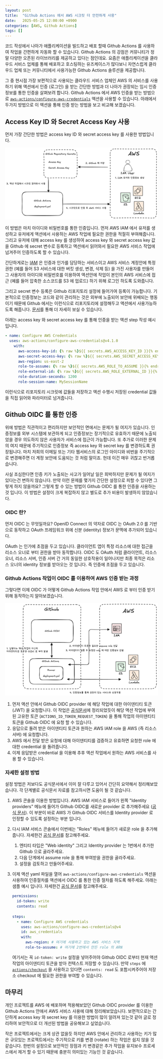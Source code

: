 ```yaml
---
layout: post
title:  "Github Actions 에서 AWS 시크릿 더 안전하게 사용"
date:   2025-05-25 12:00:00 +0900
categories: [AWS, Github Actions]
tags: []
---
```


코드 작성에서 나아가 애플리케이션을 빌드하고 배포 할때 Github Actions 를 사용하여 작업을 간편하게 자동화 할 수 있습니다.
Github Actions 의 강점은 커뮤니티가 정말 다양한 오픈된 라이브러리를 제공하고 있다는 점인데요. 요즘은 애플리케이션을 
클라우드 서비스 업체를 통해 배포하고 호스팅하는 유즈케이스가 많다보니 자연스럽게 클라우드 업체 또는 커뮤니티에서
사용가능한 Github Actions 솔루션을 제공합니다.

그 중 현시점 가장 보편적으로 사용되는 클라우드 서비스 업체인 AWS 의 서비스를 사용하기 위해 액션에서
인증 (로그인) 을 받는 간단한 방법과 더 나아가 권장되는 임시 인증 정보를 통한 인증을 살펴보려 합니다. Github Actions 에서 AWS 인증을 받는 방법으로 [`aws-actions/configure-aws-credentials`](https://github.com/aws-actions/configure-aws-credentials) 액션을 사용할 수 있습니다. 아래에서 두가지 방법으로 이 액션을 통해 인증 받는 방법을 보고 비교해 보겠습니다.

## Access Key ID 와 Secret Access Key 사용
먼저 가장 간단한 방법은 access key ID 와 secret access key 를 사용한 방법입니다.

![alt text](/assets/images/2025-05-25-naive-way-diagram.png)

이 방법은 마치 아이디와 비밀번호를 통한 인증입니다. 먼저 AWS IAM 에서 유저를 생성하고 유저에게 액션에서 사용하는 AWS 작업에 필요한 권한을 적절히 부여해줍니다. 그리고 유저에 대해 access key 를 생성하여 access key 와 secret access key 값을 Github 에 secret 변수로 등록하고 액션에서 읽어와서 필요한 AWS 서비스 작업에 넘겨주어 인증하도록 할 수 있습니다.

간단하게로는 [IAM](https://docs.aws.amazon.com/IAM/latest/UserGuide/introduction.html) 은 인증과 인가를 담당하는 서비스이고 AWS 서비스 계정안에 특정 권한 (예를 들어 S3 서비스에 대한 버킷 생성, 변경, 삭제 등) 을 가진 사용자를 만들어 그 사용자의 아이디와 비밀번호를 이용하여 액션안에 작업이 본인의 AWS 서비스에 접근 (예를 들어 압축한 소스코드를 S3 에 업로드) 하기 위해  로그인 하도록 도와줍니다.

그리고 secret 변수 등록은 Github 리포지토리 설정에 들어가여 등록이 가능합니다. 기본적으로 인증정보는 코드와 같이 관리하는 것은 외부에 노출되어 보안에 위배되는 행동이기 때문에 Github 에서는 이런식으로 리포지토리에 설정해두고 액션에서 사용가능하도록 해줍니다. [문서](https://docs.github.com/ko/actions/security-for-github-actions/security-guides/using-secrets-in-github-actions)를 통해 더 자세히 보실 수 있습니다.

아래는 access key 와 secret access key 를 통해 인증을 받는 액션 step 작성 예시 입니다.
```yaml
- name: Configure AWS Credentials
  uses: aws-actions/configure-aws-credentials@v4.1.0
    with:
      aws-access-key-id: {% raw %}${{ secrets.AWS_ACCESS_KEY_ID }}{% endraw %}
      aws-secret-access-key: {% raw %}${{ secrets.AWS_SECRET_ACCESS_KEY }}{% endraw %}
      aws-region: us-east-2
      role-to-assume: {% raw %}${{ secrets.AWS_ROLE_TO_ASSUME }}{% endraw %}
      role-external-id: {% raw %}${{ secrets.AWS_ROLE_EXTERNAL_ID }}{% endraw %}
      role-duration-seconds: 1200
      role-session-name: MySessionName
```
이런식으로 리포지토리 시크릿에 값들을 저장하고 액션 수행시 저장된 credential 값들을 직접 읽어와 파라미터로 넘겨줍니다.

## Github OIDC 를 통한 인증
위에 방법은 직관적이고 편리하지만 보안적인 면에서는 문제가 될 여지가 있습니다. 인증정보를 외부 시스템에 보관하게 되고 인증정보는 장기적으로 유효하기 때문에 노출되었을 경우 의도하지 않은 사용자가 서비스에 접근이 가능합니다. 또 추가로 이러한 문제의 여지 때문에 주기적으로 인증정보 즉 access key 와 secret key 를 변경하도록 권장됩니다. 마치 저희의 이메일 또는 기타 웹서비스의 로그인 아이디와 비번을 주기적으로 변경해주면 더 계정 보안에 도움되는 것 처럼 말이죠. 헌데 이건 매우 귀찮고 번거롭습니다.

사실 조심한다면 인증 키가 노출되는 사고가 일어날 일은 희박하지만 문제가 될 여지가 있다는건 변하지 않습니다. 만약 이런 문제를 몇가지 간단한 설정으로 피할 수 있다면 그렇게 하지 않을까요? 그렇게 할 수 있는 방법이 Github OIDC 를 통한 인증을 사용하는 것 입니다. 이 방법은 설정이 크게 복잡하지 않고 별도로 추가 비용이 발생하지 않았습니다.

### OIDC 란?
먼저 OIDC 는 무엇일까요? OpenID Connect 의 약자로 OIDC 는 OAuth 2.0 를 기반으로 동작하고 OAuth 프레임워크 위에 신분 (identity) 정보가 문맥에 추가되어 있습니다. 

OAuth 는 인가에 초점을 두고 있습니다. 클라이언트 앱이 특정 리소스에 대한 접근을 리소스 오너로 부터 권한을 받아 동작합니다. OIDC 도 OAuth 처럼 클라이언트, 리소스 오너, 리소스 서버, 인증 서버 간 거의 동일한 상호작용이 일어나지만 최종 목적은 리소스 오너의 identity 정보를 받아오는 것 입니다. 즉 인증에 초점을 두고 있습니다.

### Github Actions 작업이 OIDC 를 이용하여 AWS 인증 받는 과정
그렇다면 이제 OIDC 가 어떻게 Github Actions 작업 안에서 AWS 로 부터 인증 받기위해 동작하는지 알아보겠습니다. 

![alt text](/assets/images/2025-05-25-oidc-way-diagram.png)

1. 먼저 액션 안에서 Github OIDC provider 에 해당 작업에 대한 아이덴티티 토큰 (JWT) 을 요청합니다. 이 작업은 [공식문서](https://docs.github.com/en/actions/security-for-github-actions/security-hardening-your-deployments/about-security-hardening-with-openid-connect#updating-your-actions-for-oidc)에 정리되었듯이 해당 액션 작업에 부여된 고유한 토큰 (`ACTIONS_ID_TOKEN_REQUEST_TOKEN`) 을 통해 작업의 아이덴티티 토큰을 Github OIDC 에 요청 할 수 있습니다.
2. 응답으로 돌려 받은 아이덴티티 토큰과 원하는 AWS IAM role 을 AWS (즉 리소스 서버) 에 요청합니다.
3. AWS 에서 전달 받은 요청에 대해 아이덴티티를 검증하고 유효하면 요청한 role 에 대한 credential 을 돌려줍니다.
4. 이제 응답받은 credential 을 이용해 추후 액션 작업에서 원하는 AWS 서비스를 사용 할 수 있습니다.

### 자세한 설정 방법
설정 방법은 저보다도 공식문서에서 이미 잘 다루고 있어서 간단히 요약해서 정리해보았습니다. 각 단계별로 공식문서 자료를 참고하시면 도움이 될 것 같습니다.

1. AWS 콘솔을 이용한 방법입니다. AWS IAM 서비스로 들어가 왼쪽 "Identity providers" 메뉴에 들어가 Github OIDC를 새로운 provider 로 추가해주세요 ([공식 문서](https://docs.aws.amazon.com/IAM/latest/UserGuide/id_roles_providers_create_oidc.html#manage-oidc-provider-console)). 이 부분이 바로 AWS 가 Github OIDC 서비스를 Identity provider 로 인정할 수 있도록 설정하는 부분 입니다.

2. 다시 IAM 서비스 콘솔에서 이번에는 "Roles" 메뉴에 들어가 새로운 role 을 추가해줍니다. 자세한건 [공식 문서](https://docs.aws.amazon.com/IAM/latest/UserGuide/id_roles_create_for-idp_oidc.html#idp_oidc_Create_GitHub)를 참고해주세요.
    1. 엔티티 타입은 "Web identity" 그리고 Identity provider 는 1번에서 추가한 Github 으로 골라주세요.
    2. 다음 단계에서 assume role 을 통해 부여받을 권한을 골라주세요.
    3. 설정을 검토하고 만들어주세요.

3. 이제 액션 yaml 파일을 열어 `aws-actions/configure-aws-credentials` 액션을 사용하여 인증절차를 액션에서 OIDC 를 통한 인증 절차를 하도록 해주세요. 아래는 샘플 예시 입니다. 자세한건 [공식 문서](https://docs.github.com/en/actions/security-for-github-actions/security-hardening-your-deployments/configuring-openid-connect-in-amazon-web-services#updating-your-github-actions-workflow)를 참고해주세요.

    ```yaml
    permissions:
      id-token: write
      contents: read

    steps:
      - name: Configure AWS credentials
        uses: aws-actions/configure-aws-credentials@v4
        id: aws_credentials
        with:
          aws-region: # 여기에 사용하고 있는 AWS 서비스 지역
          role-to-assume: # 여기에 2번에서 만든 role 의 ARN
    ```
    여기서는 꼭 `id-token: write` 설정을 넣어주어야 Github OIDC 로부터 현재 액션 작업의 아이덴티티 토큰을 받아 컨텍스트 저장할 수 있습니다. 만약 `steps` 에 [`actions/checkout`](https://github.com/actions/checkout) 을 사용하고 있다면 `contents: read` 도 포함시켜주어야 저장소 checkout 에 필요한 권한을 부여할 수 있습니다.

## 마무리
개인 프로젝트를 AWS 에 배포하며 적용해보았던 Github OIDC provider 를 이용한 Github Actions 안애서 AWS 서비스 사용에 대해 정리해보았습니다. 보편적으로는 간단하게 access key 와 secret key 를 이용한 방법이 많이 알려져 있는것 같아 글로 정리하여 보안적으로 더 개선된 방법을 공유해보고 싶었습니다.

작은 프로젝트에서는 크게 상관 없을듯 하지만 AWS 안에서 관리하고 사용하는 키가 많은 규모있는 프로젝트에서는 주기적으로 키를 변경 (rotate) 하는 작업은 쉽지 않을 것 같습니다. 한번의 설정으로 보안적인 장점과 키 변경같은 추가 작업을 유지보수 프로세스에서 제거 할 수 있기 때문에 충분히 의미있는 기능인 것 같습니다.

